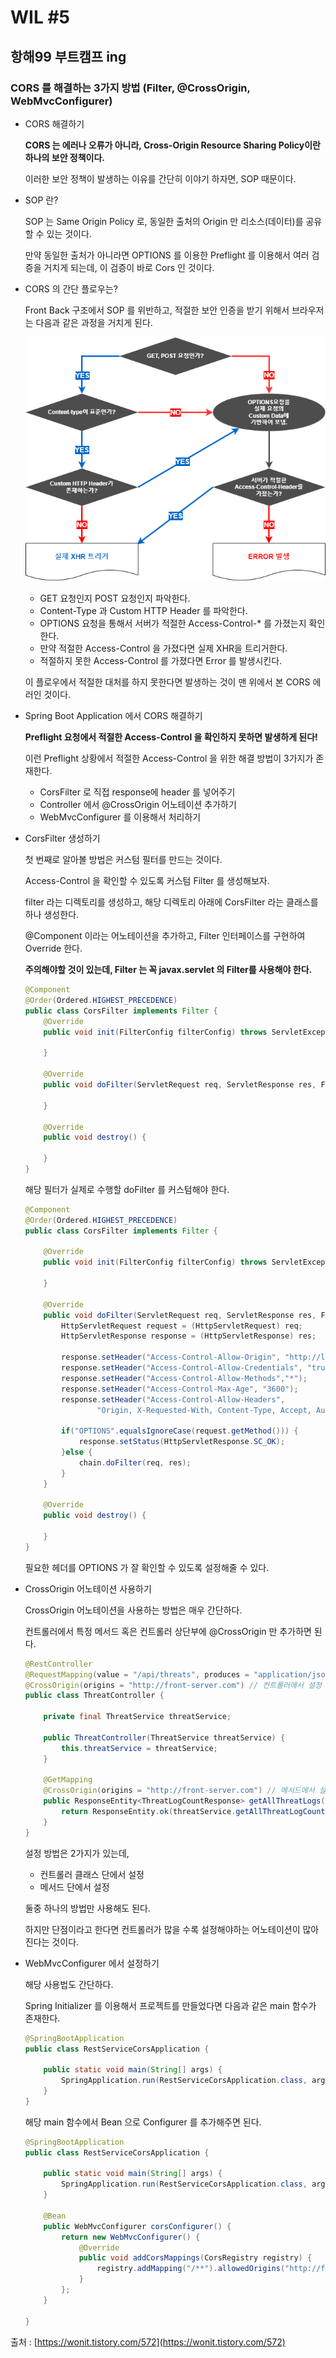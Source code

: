 # WIL #5
## 항해99 부트캠프 ing

### CORS 를 해결하는 3가지 방법 (Filter, @CrossOrigin, WebMvcConfigurer)


* CORS 해결하기

  **CORS 는 에러나 오류가 아니라, Cross-Origin Resource Sharing Policy이란 하나의 보안 정책이다.**

  이러한 보안 정책이 발생하는 이유를 간단히 이야기 하자면, SOP 때문이다.

* SOP 란?

    SOP 는 Same Origin Policy 로, 동일한 출처의 Origin 만 리소스(데이터)를 공유할 수 있는 것이다.

    만약 동일한 출처가 아니라면 OPTIONS 를 이용한 Preflight 를 이용해서 여러 검증을 거치게 되는데, 이 검증이 바로 Cors 인 것이다.

* CORS 의 간단 플로우는?

  Front Back 구조에서 SOP 를 위반하고, 적절한 보안 인증을 받기 위해서 브라우저는 다음과 같은 과정을 거치게 된다.
  
  ![CORS 처리 과정](./WIL5_image1.png)

  * GET 요청인지 POST 요청인지 파악한다.
  * Content-Type 과 Custom HTTP Header 를 파악한다.
  * OPTIONS 요청을 통해서 서버가 적절한 Access-Control-* 를 가졌는지 확인한다.
  * 만약 적절한 Access-Control 을 가졌다면 실제 XHR을 트리거한다.
  * 적절하지 못한 Access-Control 를 가졌다면 Error 를 발생시킨다.

  이 플로우에서 적절한 대처를 하지 못한다면 발생하는 것이 맨 위에서 본 CORS 에러인 것이다.



* Spring Boot Application 에서 CORS 해결하기

  **Preflight 요청에서 적절한 Access-Control 을 확인하지 못하면 발생하게 된다!**
 
  이런 Preflight 상황에서 적절한 Access-Control 을 위한 해결 방법이 3가지가 존재한다.

  * CorsFilter 로 직접 response에 header 를 넣어주기
  * Controller 에서 @CrossOrigin 어노테이션 추가하기
  * WebMvcConfigurer 를 이용해서 처리하기

* CorsFilter 생성하기

  첫 번째로 알아볼 방법은 커스텀 필터를 만드는 것이다.

  Access-Control 을 확인할 수 있도록 커스텀 Filter 를 생성해보자.

  filter 라는 디렉토리를 생성하고, 해당 디렉토리 아래에 CorsFilter 라는 클래스를 하나 생성한다.

  @Component 이라는 어노테이션을 추가하고, Filter 인터페이스를 구현하여 Override 한다.

  **주의해야할 것이 있는데, Filter 는 꼭 javax.servlet 의 Filter를 사용해야 한다.**

  ```JAVA
  @Component
  @Order(Ordered.HIGHEST_PRECEDENCE)
  public class CorsFilter implements Filter {
      @Override
      public void init(FilterConfig filterConfig) throws ServletException {

      }

      @Override
      public void doFilter(ServletRequest req, ServletResponse res, FilterChain chain) throws IOException, ServletException {

      }

      @Override
      public void destroy() {

      }
  }
  ```

  해당 필터가 실제로 수행할 doFilter 를 커스텀해야 한다.

  ```JAVA
  @Component
  @Order(Ordered.HIGHEST_PRECEDENCE)
  public class CorsFilter implements Filter {

      @Override
      public void init(FilterConfig filterConfig) throws ServletException {

      }

      @Override
      public void doFilter(ServletRequest req, ServletResponse res, FilterChain chain) throws IOException, ServletException {
          HttpServletRequest request = (HttpServletRequest) req;
          HttpServletResponse response = (HttpServletResponse) res;

          response.setHeader("Access-Control-Allow-Origin", "http://localhost:3000");
          response.setHeader("Access-Control-Allow-Credentials", "true");
          response.setHeader("Access-Control-Allow-Methods","*");
          response.setHeader("Access-Control-Max-Age", "3600");
          response.setHeader("Access-Control-Allow-Headers",
                  "Origin, X-Requested-With, Content-Type, Accept, Authorization");

          if("OPTIONS".equalsIgnoreCase(request.getMethod())) {
              response.setStatus(HttpServletResponse.SC_OK);
          }else {
              chain.doFilter(req, res);
          }
      }

      @Override
      public void destroy() {

      }
  }
  ```

  필요한 헤더를 OPTIONS 가 잘 확인할 수 있도록 설정해줄 수 있다.


* CrossOrigin 어노테이션 사용하기

  CrossOrigin 어노테이션을 사용하는 방법은 매우 간단하다.

  컨트롤러에서 특정 메서드 혹은 컨트롤러 상단부에 @CrossOrigin 만 추가하면 된다.

  ```JAVA
  @RestController
  @RequestMapping(value = "/api/threats", produces = "application/json")
  @CrossOrigin(origins = "http://front-server.com") // 컨트롤러에서 설정
  public class ThreatController {

      private final ThreatService threatService;

      public ThreatController(ThreatService threatService) {
          this.threatService = threatService;
      }

      @GetMapping
      @CrossOrigin(origins = "http://front-server.com") // 메서드에서 설정
      public ResponseEntity<ThreatLogCountResponse> getAllThreatLogs() {
          return ResponseEntity.ok(threatService.getAllThreatLogCount());
      }
  }
  ```
  설정 방법은 2가지가 있는데,

  * 컨트롤러 클래스 단에서 설정
  * 메서드 단에서 설정

  둘중 하나의 방법만 사용해도 된다.

  하지만 단점이라고 한다면 컨트롤러가 많을 수록 설정해야하는 어노테이션이 많아진다는 것이다.

* WebMvcConfigurer 에서 설정하기

  해당 사용법도 간단하다.

  Spring Initializer 를 이용해서 프로젝트를 만들었다면 다음과 같은 main 함수가 존재한다.

  ```JAVA
  @SpringBootApplication
  public class RestServiceCorsApplication {

      public static void main(String[] args) {
          SpringApplication.run(RestServiceCorsApplication.class, args);
      }
  }
  ```

  해당 main 함수에서 Bean 으로 Configurer 를 추가해주면 된다.

  ```JAVA
  @SpringBootApplication
  public class RestServiceCorsApplication {

      public static void main(String[] args) {
          SpringApplication.run(RestServiceCorsApplication.class, args);
      }

      @Bean
      public WebMvcConfigurer corsConfigurer() {
          return new WebMvcConfigurer() {
              @Override
              public void addCorsMappings(CorsRegistry registry) {
                  registry.addMapping("/**").allowedOrigins("http://front-server.com");
              }
          };
      }

  }
  ```

출처 : [https://wonit.tistory.com/572](https://wonit.tistory.com/572)